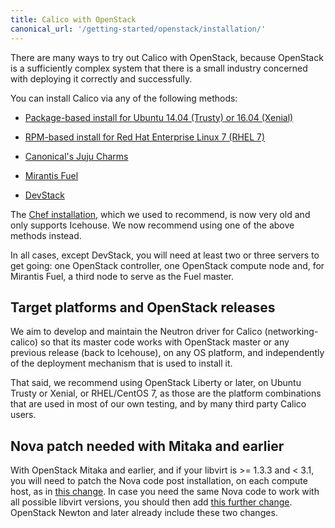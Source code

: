 ```yaml
---
title: Calico with OpenStack
canonical_url: '/getting-started/openstack/installation/'
---
```


There are many ways to try out Calico with OpenStack, because OpenStack
is a sufficiently complex system that there is a small industry
concerned with deploying it correctly and successfully.

You can install Calico via any of the following methods:

- [Package-based install for Ubuntu 14.04 (Trusty) or 16.04
  (Xenial)]({{site.baseurl}}/{{page.version}}/getting-started/openstack/installation/ubuntu)

- [RPM-based install for Red Hat Enterprise Linux 7 (RHEL
  7)]({{site.baseurl}}/{{page.version}}/getting-started/openstack/installation/redhat)


- [Canonical's Juju
  Charms]({{site.baseurl}}/{{page.version}}/getting-started/openstack/installation/juju)

- [Mirantis
  Fuel]({{site.baseurl}}/{{page.version}}/getting-started/openstack/installation/fuel)

- [DevStack]({{site.baseurl}}/{{page.version}}/getting-started/openstack/installation/devstack)

The [Chef
installation]({{site.baseurl}}/{{page.version}}/getting-started/openstack/installation/chef),
which we used to recommend, is now very old and only supports Icehouse. We now
recommend using one of the above methods instead.

In all cases, except DevStack, you will need at least two or three servers to
get going: one OpenStack controller, one OpenStack compute node and, for
Mirantis Fuel, a third node to serve as the Fuel master.

## Target platforms and OpenStack releases

We aim to develop and maintain the Neutron driver for Calico
(networking-calico) so that its master code works with OpenStack master or any
previous release (back to Icehouse), on any OS platform, and independently of
the deployment mechanism that is used to install it.

That said, we recommend using OpenStack Liberty or later, on Ubuntu Trusty or
Xenial, or RHEL/CentOS 7, as those are the platform combinations that are used
in most of our own testing, and by many third party Calico users.

## Nova patch needed with Mitaka and earlier

With OpenStack Mitaka and earlier, and if your libvirt is >= 1.3.3 and < 3.1,
you will need to patch the Nova code post installation, on each compute host,
as in [this change](https://review.openstack.org/#/c/411936/).  In case you
need the same Nova code to work with all possible libvirt versions, you should
then add [this further change](https://review.openstack.org/#/c/448203/).
OpenStack Newton and later already include these two changes.
